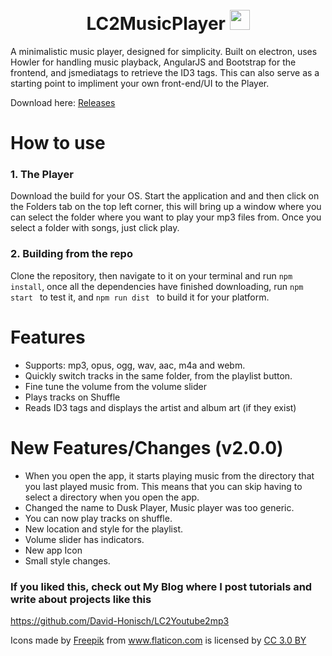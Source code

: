 <h1 align="center">
	<br>
	 LC2MusicPlayer <img width = "32px" src = "logo.png">

</h1>

A minimalistic music player, designed for simplicity. Built on electron, uses Howler for handling music playback, AngularJS and Bootstrap for the frontend, and jsmediatags to retrieve the ID3 tags. 
This can also serve as a starting point to impliment your own front-end/UI to the Player.

Download here: [Releases](https://github.com/David-Honisch/LC2Youtube2mp3)

# How to use
### 1. The Player
Download the build for your OS. Start the application and and then click on the Folders tab on the top left corner, this will bring up a window where you can select the folder where you want to play your mp3 files from. 
Once you select a folder with songs, just click play.
### 2. Building from the repo
Clone the repository, then navigate to it on your terminal and run ```npm install```, once all the dependencies have finished downloading, run ```npm start ``` to test it, and ```npm run dist ``` to build it for your platform.


# Features
<ul>
  <li>Supports: mp3, opus, ogg, wav, aac, m4a and webm.</li>
  <li>Quickly switch tracks in the same folder, from the playlist button.</li>
  <li>Fine tune the volume from the volume slider</li>
  <li>Plays tracks on Shuffle</li>
  <li>Reads ID3 tags and displays the artist and album art (if they exist)</li>
</ul>

# New Features/Changes (v2.0.0)
* When you open the app, it starts playing music from the directory that you last played music from. This means that you can skip having to select a directory when you open the app.
* Changed the name to Dusk Player, Music player was too generic.
* You can now play tracks on shuffle.
* New location and style for the playlist.
* Volume slider has indicators.
* New app Icon
* Small style changes.

### If you liked this, check out My Blog where I post tutorials and write about projects like this
https://github.com/David-Honisch/LC2Youtube2mp3


<div>Icons made by <a href="http://www.freepik.com" title="Freepik">Freepik</a> from <a href="https://www.flaticon.com/" title="Flaticon">www.flaticon.com</a> is licensed by <a href="http://creativecommons.org/licenses/by/3.0/" title="Creative Commons BY 3.0" target="_blank">CC 3.0 BY</a></div>
